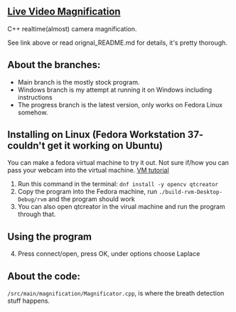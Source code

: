 ## [Live Video Magnification](https://github.com/tschnz/Live-Video-Magnification)

C++ realtime(almost) camera magnification.

See link above or read orignal_README.md for details, it's pretty thorough.

## About the branches:
- Main branch is the mostly stock program.
- Windows branch is my attempt at running it on Windows including instructions
- The progress branch is the latest version, only works on Fedora Linux somehow.

## Installing on Linux (Fedora Workstation 37- couldn't get it working on Ubuntu)
You can make a fedora virtual machine to try it out. Not sure if/how you can pass your webcam into the virtual machine. [VM tutorial](https://www.youtube.com/watch?v=plH5iX3RzHg)
1. Run this command in the terminal: `dnf install -y opencv qtcreator`
3. Copy the program into the Fedora machine, run `./build-rvm-Desktop-Debug/rvm` and the program should work
4. You can also open qtcreator in the virual machine and run the program through that.

##  Using the program
4. Press connect/open, press OK, under options choose Laplace

## About the code:
`/src/main/magnification/Magnificator.cpp`, is where the breath detection stuff happens. 
